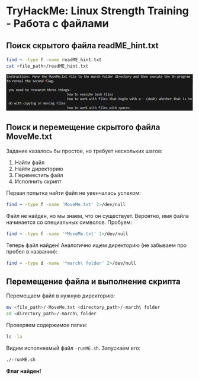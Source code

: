 # TryHackMe: Linux Strength Training - Работа с файлами

## Поиск скрытого файла readME_hint.txt

``` bash
find ~ -type f -name readME_hint.txt
cat <file_path>/readME_hint.txt
```
![Поиск readME_hint.txt](screenshots/screenshot_4.png)

## Поиск и перемещение скрытого файла MoveMe.txt

Задание казалось бы простое, но требует нескольких шагов:
1. Найти файл
2. Найти директорию
3. Переместить файл
4. Исполнить скрипт

Первая попытка найти файл не увенчалась успехом:

``` bash
find ~ -type f -name 'MoveMe.txt' 2>/dev/null
```
Файл не найден, но мы знаем, что он существует. Вероятно, имя файла начинается со специальных символов. Пробуем:

``` bash
find ~ -type f -name '*MoveMe.txt' 2>/dev/null
```
Теперь файл найден! Аналогично ищем директорию (не забываем про пробел в названии):

``` bash
find ~ -type d -name '*march\ folder' 2>/dev/null
```
## Перемещение файла и выполнение скрипта

Перемещаем файл в нужную директорию:

``` bash
mv <file_path>/-MoveMe.txt <directory_path>/-march\ folder
cd <directory_path>/-march\ folder
```
Проверяем содержимое папки:

``` bash
ls -la
```
Видим исполняемый файл `-runME.sh`. Запускаем его:

``` bash
./-runME.sh
```
**Флаг найден!**